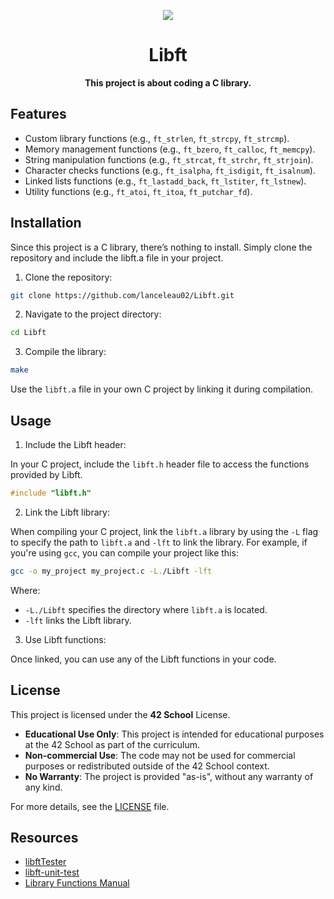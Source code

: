 <div align="center">

![](https://raw.githubusercontent.com/ayogun/42-project-badges/refs/heads/main/badges/libfte.png)

# **Libft**
  
**This project is about coding a C library.**

</div>

## Features

- Custom library functions (e.g., `ft_strlen`, `ft_strcpy`, `ft_strcmp`).
- Memory management functions (e.g., `ft_bzero`, `ft_calloc`, `ft_memcpy`).
- String manipulation functions (e.g., `ft_strcat`, `ft_strchr`, `ft_strjoin`).
- Character checks functions (e.g., `ft_isalpha`, `ft_isdigit`, `ft_isalnum`).
- Linked lists functions (e.g., `ft_lastadd_back`, `ft_lstiter`, `ft_lstnew`).
- Utility functions (e.g., `ft_atoi`, `ft_itoa`, `ft_putchar_fd`).

## Installation

Since this project is a C library, there’s nothing to install. Simply clone the repository and include the libft.a file in your project.

1. Clone the repository:

```bash
git clone https://github.com/lanceleau02/Libft.git
```

2. Navigate to the project directory:

```bash
cd Libft
```

3. Compile the library:

```bash
make
```

Use the `libft.a` file in your own C project by linking it during compilation.

## Usage

1. Include the Libft header:

In your C project, include the `libft.h` header file to access the functions provided by Libft.

```c
#include "libft.h"
```

2. Link the Libft library:

When compiling your C project, link the `libft.a` library by using the `-L` flag to specify the path to `libft.a` and `-lft` to link the library.
For example, if you're using `gcc`, you can compile your project like this:

```bash
gcc -o my_project my_project.c -L./Libft -lft
```

Where:

- `-L./Libft` specifies the directory where `libft.a` is located.
- `-lft` links the Libft library.

3. Use Libft functions:

Once linked, you can use any of the Libft functions in your code.

## License

This project is licensed under the **42 School** License.

- **Educational Use Only**: This project is intended for educational purposes at the 42 School as part of the curriculum.
- **Non-commercial Use**: The code may not be used for commercial purposes or redistributed outside of the 42 School context.
- **No Warranty**: The project is provided "as-is", without any warranty of any kind.

For more details, see the [LICENSE](https://github.com/lanceleau02/Libft/blob/main/LICENSE) file.

## Resources

- [libftTester](https://github.com/Tripouille/libftTester)
- [libft-unit-test](https://github.com/alelievr/libft-unit-test)
- [Library Functions Manual](https://man7.org/linux/man-pages/man3/)
